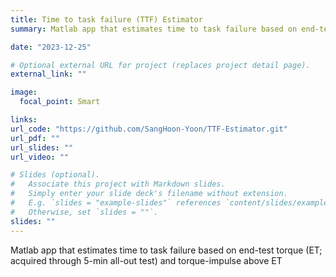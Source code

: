 ```yaml
---
title: Time to task failure (TTF) Estimator
summary: Matlab app that estimates time to task failure based on end-test torque (ET; acquired through 5-min all-out test) and torque-impulse above ET

date: "2023-12-25"

# Optional external URL for project (replaces project detail page).
external_link: ""

image:
  focal_point: Smart

links:
url_code: "https://github.com/SangHoon-Yoon/TTF-Estimator.git"
url_pdf: ""
url_slides: ""
url_video: ""

# Slides (optional).
#   Associate this project with Markdown slides.
#   Simply enter your slide deck's filename without extension.
#   E.g. `slides = "example-slides"` references `content/slides/example-slides.md`.
#   Otherwise, set `slides = ""`.
slides: ""
---
```


Matlab app that estimates time to task failure based on end-test torque (ET; acquired through 5-min all-out test) and torque-impulse above ET